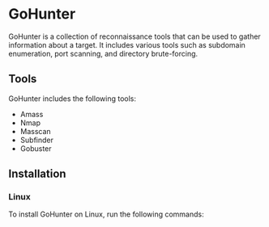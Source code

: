 # GoHunter

GoHunter is a collection of reconnaissance tools that can be used to gather information about a target. It includes various tools such as subdomain enumeration, port scanning, and directory brute-forcing.

## Tools

GoHunter includes the following tools:

- Amass
- Nmap
- Masscan
- Subfinder
- Gobuster

## Installation

### Linux

To install GoHunter on Linux, run the following commands:

